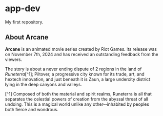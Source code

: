 # app-dev
My first repository.

## About Arcane
**Arcane** is an animated movie series created by Riot Games. Its release was on November 7th, 2024 and has received an outstanding feedback from the viewers.

The story is about a never ending dispute of 2 regions in the land of *Runeterra*[^1]; Piltover, a progressive city known for its trade, art, and hextech innovation, and just beneath it is Zaun, a large undercity district lying in the deep canyons and valleys.

[^1] Composed of both the material and spirit realms, Runeterra is all that separates the celestial powers of creation from the abyssal threat of all undoing. This is a magical world unlike any other--inhabited by peoples both fierce and wondrous.
